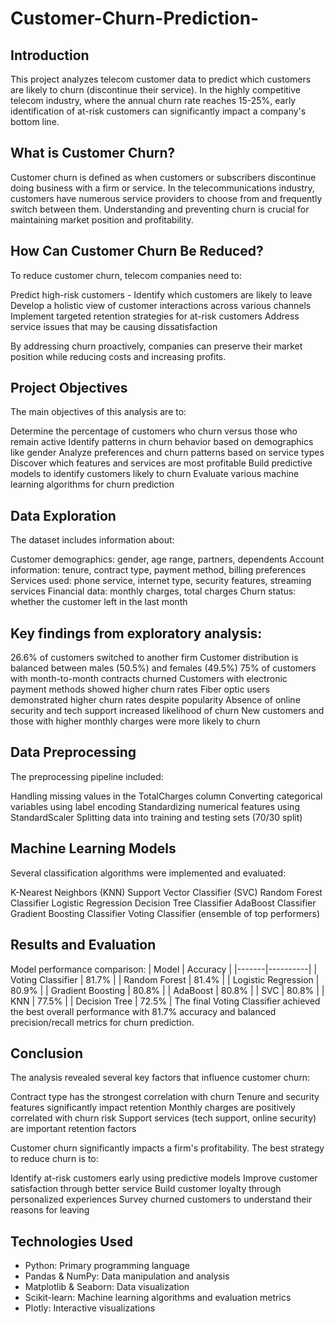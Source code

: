 # Customer-Churn-Prediction-
## Introduction
This project analyzes telecom customer data to predict which customers are likely to churn (discontinue their service). In the highly competitive telecom industry, where the annual churn rate reaches 15-25%, early identification of at-risk customers can significantly impact a company's bottom line.

## What is Customer Churn?
Customer churn is defined as when customers or subscribers discontinue doing business with a firm or service.
In the telecommunications industry, customers have numerous service providers to choose from and frequently switch between them. Understanding and preventing churn is crucial for maintaining market position and profitability.

## How Can Customer Churn Be Reduced?
To reduce customer churn, telecom companies need to:

Predict high-risk customers - Identify which customers are likely to leave
Develop a holistic view of customer interactions across various channels
Implement targeted retention strategies for at-risk customers
Address service issues that may be causing dissatisfaction

By addressing churn proactively, companies can preserve their market position while reducing costs and increasing profits.

## Project Objectives
The main objectives of this analysis are to:

Determine the percentage of customers who churn versus those who remain active
Identify patterns in churn behavior based on demographics like gender
Analyze preferences and churn patterns based on service types
Discover which features and services are most profitable
Build predictive models to identify customers likely to churn
Evaluate various machine learning algorithms for churn prediction

## Data Exploration
The dataset includes information about:

Customer demographics: gender, age range, partners, dependents
Account information: tenure, contract type, payment method, billing preferences
Services used: phone service, internet type, security features, streaming services
Financial data: monthly charges, total charges
Churn status: whether the customer left in the last month

## Key findings from exploratory analysis:

26.6% of customers switched to another firm
Customer distribution is balanced between males (50.5%) and females (49.5%)
75% of customers with month-to-month contracts churned
Customers with electronic payment methods showed higher churn rates
Fiber optic users demonstrated higher churn rates despite popularity
Absence of online security and tech support increased likelihood of churn
New customers and those with higher monthly charges were more likely to churn

## Data Preprocessing
The preprocessing pipeline included:

Handling missing values in the TotalCharges column
Converting categorical variables using label encoding
Standardizing numerical features using StandardScaler
Splitting data into training and testing sets (70/30 split)

## Machine Learning Models
Several classification algorithms were implemented and evaluated:

K-Nearest Neighbors (KNN)
Support Vector Classifier (SVC)
Random Forest Classifier
Logistic Regression
Decision Tree Classifier
AdaBoost Classifier
Gradient Boosting Classifier
Voting Classifier (ensemble of top performers)

## Results and Evaluation
Model performance comparison:
| Model | Accuracy |
|-------|----------|
| Voting Classifier | 81.7% |
| Random Forest | 81.4% |
| Logistic Regression | 80.9% |
| Gradient Boosting | 80.8% |
| AdaBoost | 80.8% |
| SVC | 80.8% |
| KNN | 77.5% |
| Decision Tree | 72.5% |
The final Voting Classifier achieved the best overall performance with 81.7% accuracy and balanced precision/recall metrics for churn prediction.

## Conclusion
The analysis revealed several key factors that influence customer churn:

Contract type has the strongest correlation with churn
Tenure and security features significantly impact retention
Monthly charges are positively correlated with churn risk
Support services (tech support, online security) are important retention factors

Customer churn significantly impacts a firm's profitability. The best strategy to reduce churn is to:

Identify at-risk customers early using predictive models
Improve customer satisfaction through better service
Build customer loyalty through personalized experiences
Survey churned customers to understand their reasons for leaving

## Technologies Used

- Python: Primary programming language
- Pandas & NumPy: Data manipulation and analysis
- Matplotlib & Seaborn: Data visualization
- Scikit-learn: Machine learning algorithms and evaluation metrics
- Plotly: Interactive visualizations

